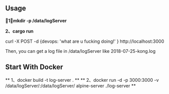 ## Usage
**1、mkdir -p /data/logServer**

**2、cargo run**

curl -X POST -d {devops: 'what are u fucking doing!' } http://localhost:3000

Then, you can get a log file in /data/logServer like 2018-07-25-kong.log 

## Start With Docker
** 1、docker build -t log-server . **
** 2、docker run -d -p 3000:3000 -v /data/logServer/:/data/logServer/ alpine-server ./log-server **
